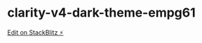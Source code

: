 # clarity-v4-dark-theme-empg61

[Edit on StackBlitz ⚡️](https://stackblitz.com/edit/clarity-v4-dark-theme-empg61)